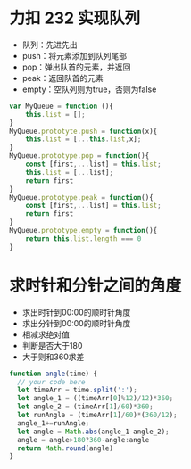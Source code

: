 # 力扣 232 实现队列
- 队列：先进先出
- push：将元素添加到队列尾部
- pop：弹出队首的元素，并返回
- peak：返回队首的元素
- empty：空队列则为true，否则为false

```js
var MyQueue = function (){
    this.list = [];
}
MyQueue.prototyte.push = function(x){
    this.list = [...this.list,x];
}
MyQueue.prototype.pop = function(){
    const [first,...list] = this.list;
    this.list = [...list];
    return first
}
MyQueue.prototype.peak = function(){
    const [first,...list] = this.list;
    return first
}
MyQueue.prototype.empty = function(){
    return this.list.length === 0
}
```

# 求时针和分针之间的角度

- 求出时针到00:00的顺时针角度
- 求出分针到00:00的顺时针角度
- 相减求绝对值
- 判断是否大于180
- 大于则和360求差

```js
function angle(time) {
  // your code here
  let timeArr = time.split(':');
  let angle_1 = ((timeArr[0]%12)/12)*360;
  let angle_2 = (timeArr[1]/60)*360;
  let runAngle = (timeArr[1]/60)*(360/12);
  angle_1+=runAngle;
  let angle = Math.abs(angle_1-angle_2);
  angle = angle>180?360-angle:angle
  return Math.round(angle)
}
```